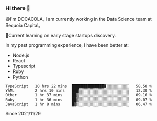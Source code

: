 ### Hi there 👋

<!--
**fengliu222/fengliu222** is a ✨ _special_ ✨ repository because its `README.md` (this file) appears on your GitHub profile.

Here are some ideas to get you started:

- 🔭 I’m currently working on ...
- 🌱 I’m currently learning ...
- 👯 I’m looking to collaborate on ...
- 🤔 I’m looking for help with ...
- 💬 Ask me about ...
- 📫 How to reach me: ...
- 😄 Pronouns: ...
- ⚡ Fun fact: ...
-->

😄I'm DOCACOLA, I am currently working in the Data Science team at Sequoia Capital。

🌱Current learning on early stage startups discovery.

In my past programming experience, I have been better at:
- Node.js
- React
- Typescript
- Ruby
- Python



<!--START_SECTION:waka-->
```text
TypeScript   10 hrs 22 mins  ██████████████▓░░░░░░░░░░   58.58 % 
YAML         2 hrs 10 mins   ███░░░░░░░░░░░░░░░░░░░░░░   12.30 % 
Other        1 hr 37 mins    ██▒░░░░░░░░░░░░░░░░░░░░░░   09.16 % 
Ruby         1 hr 36 mins    ██▒░░░░░░░░░░░░░░░░░░░░░░   09.07 % 
JavaScript   1 hr 8 mins     █▓░░░░░░░░░░░░░░░░░░░░░░░   06.47 % 
```
<!--END_SECTION:waka-->
Since 2021/11/29
